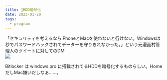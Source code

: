 ```yaml
---
title: 📝HDD暗号化
date: 2023-01-20
tags:
  - program
---
```


「セキュリティを考えるならiPhoneとMacを使わないと行けない。Windowsは秒でパスワードハックされてデーターを守りきれなかった。」という元漫画村管理人のツイートに対してのDM  
![](https://pbs.twimg.com/media/FmzFL06aUAAcKwV?format=png&name=large)  

Bitlocker は windows pro に搭載されてるHDDを暗号化するものらしい。HomeだしMac嫌いだしなぁ……。  